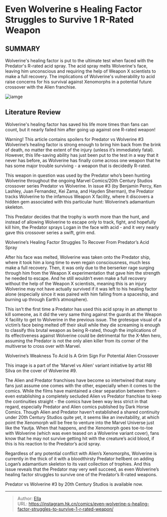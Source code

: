 # Even Wolverine s Healing Factor Struggles to Survive 1 R-Rated Weapon


## SUMMARY 



  Wolverine&#39;s healing factor is put to the ultimate test when faced with the Predator&#39;s R-rated acid spray.   The acid spray melts Wolverine&#39;s face, leaving him unconscious and requiring the help of Weapon X scientists to make a full recovery.   The implications of Wolverine&#39;s vulnerability to acid raise concerns for his survival against Xenomorphs in a potential future crossover with the Alien franchise.  

![iamge](https://static1.srcdn.com/wordpress/wp-content/uploads/2023/12/wolverine-healing-factor-weakness.jpg)

## Literature Review

Wolverine&#39;s healing factor has saved his life more times than fans can count, but it nearly failed him after going up against one R-rated weapon! 




Warning! This article contains spoilers for Predator vs Wolverine #3 Wolverine’s healing factor is strong enough to bring him back from the brink of death, no matter the extent of the injury (unless it’s immediately fatal). However, this life-saving ability has just been put to the test in a way that it never has before, as Wolverine has finally come across one weapon that he has some major trouble surviving - a weapon that is decidedly R-rated.




This weapon in question was used by the Predator who’s been hunting Wolverine throughout the ongoing Marvel Comics/20th Century Studios crossover series Predator vs Wolverine. In issue #3 (by Benjamin Percy, Ken Lashley, Juan Fernandez, Kei Zama, and Hayden Sherman), the Predator tracks Wolverine to the infamous Weapon X facility, where it discovers a hidden gem associated with this particular hunt: Wolverine’s adamantium skeleton.

          

This Predator decides that the trophy is worth more than the hunt, and instead of allowing Wolverine to escape only to track, fight, and hopefully kill him, the Predator sprays Logan in the face with acid - and it very nearly gave this crossover series a swift, grim end.


 Wolverine’s Healing Factor Struggles To Recover From Predator’s Acid Spray 
         




After his face was melted, Wolverine was taken onto the Predator ship, where it took him a long time to even regain consciousness, much less make a full recovery. Then, it was only due to the berserker rage surging through him from the Weapon X experimentation that gave him the strength he needed to escape. And he still wouldn’t even make a full recovery without the help of the Weapon X scientists, meaning this is an injury Wolverine may not have actually survived if it was left to his healing factor alone (especially since it was paired with him falling from a spaceship, and burning up through Earth’s atmosphere).

This isn’t the first time a Predator has used this acid spray in an attempt to kill someone, as it did the very same thing against the guards at the Weapon X facility to get to Wolverine in the previous issue. The grotesque visual of a victim’s face being melted off their skull while they die screaming is enough to classify this brutal weapon as being R-rated, though the implications of its effectiveness against Wolverine could be detrimental for the X-Men hero, assuming the Predator is not the only alien killer from its corner of the multiverse to cross over with Marvel.






 Wolverine’s Weakness To Acid Is A Grim Sign For Potential Alien Crossover 
          



This image is a part of the &#39;Marvel vs Alien&#39; variant initiative by artist RB Silva on the cover of Wolverine #9.




The Alien and Predator franchises have become so intertwined that many fans just assume one comes with the other, especially when it comes to the comics. While the films have maintained a clear separation between them - even establishing a completely secluded Alien vs Predator franchise to keep the continuities straight - the comics have been way less strict in that regard, especially Predator and Alien comics published by Dark Horse Comics. Though Alien and Predator haven’t established a shared continuity under 20th Century Studios quite yet, it seems like an inevitability, at which point the Xenomorph will be free to venture into the Marvel Universe just like the Yautja. When that happens, and the Xenomorph goes toe-to-toe with Wolverine (which was even teased on a Wolverine variant cover), fans know that he may not survive getting hit with the creature’s acid blood, if this is his reaction to the Predator’s acid spray.




Regardless of any potential conflict with Alien’s Xenomorphs, Wolverine is currently in the thick of it with a bloodthirsty Predator hellbent on adding Logan’s adamantium skeleton to its vast collection of trophies. And this issue reveals that the Predator may very well succeed, as even Wolverine’s healing factor struggles to survive one of the Predator’s R-rated weapons.

Predator vs Wolverine #3 by 20th Century Studios is available now.



---

> Author: [Ella](https://instagram.hk.cn/)  
> URL: https://instagram.hk.cn/comics/even-wolverine-s-healing-factor-struggles-to-survive-1-r-rated-weapon/  

